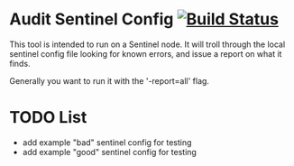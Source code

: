 # Audit Sentinel Config [![Build Status](https://travis-ci.org/rackerlabs/audit-sentinel-config.svg?branch=master)](https://travis-ci.org/rackerlabs/audit-sentinel-config)

This tool is intended to run on a Sentinel node. It will troll through
the local sentinel config file looking for known errors, and issue a
report on what it finds.

Generally you want to run it with the '-report=all' flag.

# TODO List
 * add example "bad" sentinel config for testing
 * add example "good" sentinel config for testing
